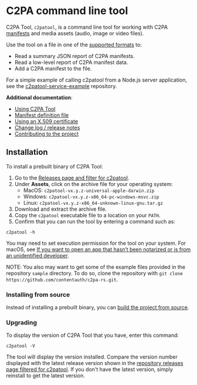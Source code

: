 # C2PA command line tool

C2PA Tool, `c2patool`, is a command line tool for working with C2PA [manifests](https://c2pa.org/specifications/specifications/1.4/specs/C2PA_Specification.html#_manifests) and media assets (audio, image or video files).

Use the tool on a file in one of the [supported formats](https://github.com/contentauth/c2pa-rs/blob/main/docs/supported-formats.md) to:

- Read a summary JSON report of C2PA manifests.
- Read a low-level report of C2PA manifest data.
- Add a C2PA manifest to the file.

For a simple example of calling c2patool from a Node.js server application, see the [c2patool-service-example](https://github.com/contentauth/c2patool-service-example) repository.

<div style={{display: 'none'}}>

**Additional documentation**:

- [Using C2PA Tool](./docs/usage.md)
- [Manifest definition file](./docs/manifest.md)
- [Using an X.509 certificate](./docs/x_509.md)
- [Change log / release notes](./CHANGELOG.md)
- [Contributing to the project](./docs/project-contributions.md)

</div>

## Installation

To install a prebuilt binary of C2PA Tool:

1. Go to the [Releases page and filter for c2patool](https://github.com/contentauth/c2pa-rs/releases?q=c2patool).
2. Under **Assets**, click on the archive file for your operating system:
   - MacOS: `c2patool-vx.y.z-universal-apple-darwin.zip`
   - Windows: `c2patool-vx.y.z-x86_64-pc-windows-msvc.zip`
   - Linux: `c2patool-vx.y.z-x86_64-unknown-linux-gnu.tar.gz`
3. Download and extract the archive file.
4. Copy the `c2patool` executable file to a location on your `PATH`.
5. Confirm that you can run the tool by entering a command such as:
```
c2patool -h
```

You may need to set execution permission for the tool on your system. 
For macOS, see [If you want to open an app that hasn’t been notarized or is from an unidentified developer](https://support.apple.com/en-us/102445#openanyway).

NOTE: You also may want to get some of the example files provided in the repository `sample` directory.   To do so, clone the repository with `git clone https://github.com/contentauth/c2pa-rs.git`.

### Installing from source

Instead of installing a prebuilt binary, you can [build the project from source](https://github.com/contentauth/c2pa-rs/blob/main/cli/docs/project-contributions.md#building-from-source).

### Upgrading

To display the version of C2PA Tool that you have, enter this command:

```
c2patool -V
```

The tool will display the version installed. Compare the version number displayed with the latest release version shown in the [repository releases page filtered for c2patool](https://github.com/contentauth/c2pa-rs/releases?q=c2patool).  If you don't have the latest version, simply reinstall to get the latest version.
